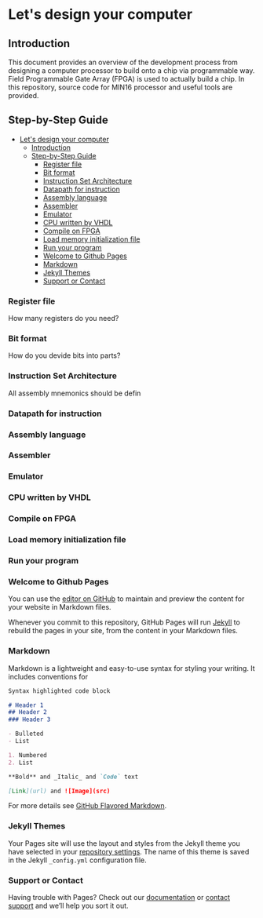 Let's design your computer
===

## Introduction
This document provides an overview of the development process from designing a computer processor to build onto a chip via programmable way. Field Programmable Gate Array (FPGA) is used to actually build a chip. In this repository, source code for MIN16 processor and useful tools are provided.

## Step-by-Step Guide

- [Let's design your computer](#lets-design-your-computer)
    - [Introduction](#introduction)
    - [Step-by-Step Guide](#step-by-step-guide)
        - [Register file](#register-file)
        - [Bit format](#bit-format)
        - [Instruction Set Architecture](#instruction-set-architecture)
        - [Datapath for instruction](#datapath-for-instruction)
        - [Assembly language](#assembly-language)
        - [Assembler](#assembler)
        - [Emulator](#emulator)
        - [CPU written by VHDL](#cpu-written-by-vhdl)
        - [Compile on FPGA](#compile-on-fpga)
        - [Load memory initialization file](#load-memory-initialization-file)
        - [Run your program](#run-your-program)
        - [Welcome to Github Pages](#welcome-to-github-pages)
        - [Markdown](#markdown)
        - [Jekyll Themes](#jekyll-themes)
        - [Support or Contact](#support-or-contact)

### Register file
How many registers do you need?

### Bit format
How do you devide bits into parts?

### Instruction Set Architecture
All assembly mnemonics should be defin

### Datapath for instruction

### Assembly language

### Assembler

### Emulator

### CPU written by VHDL

### Compile on FPGA

### Load memory initialization file

### Run your program



### Welcome to Github Pages

You can use the [editor on GitHub](https://github.com/tanamim/MIN16/edit/master/README.md) to maintain and preview the content for your website in Markdown files.

Whenever you commit to this repository, GitHub Pages will run [Jekyll](https://jekyllrb.com/) to rebuild the pages in your site, from the content in your Markdown files.

### Markdown

Markdown is a lightweight and easy-to-use syntax for styling your writing. It includes conventions for

```markdown
Syntax highlighted code block

# Header 1
## Header 2
### Header 3

- Bulleted
- List

1. Numbered
2. List

**Bold** and _Italic_ and `Code` text

[Link](url) and ![Image](src)
```

For more details see [GitHub Flavored Markdown](https://guides.github.com/features/mastering-markdown/).

### Jekyll Themes

Your Pages site will use the layout and styles from the Jekyll theme you have selected in your [repository settings](https://github.com/tanamim/MIN16/settings). The name of this theme is saved in the Jekyll `_config.yml` configuration file.

### Support or Contact

Having trouble with Pages? Check out our [documentation](https://help.github.com/categories/github-pages-basics/) or [contact support](https://github.com/contact) and we’ll help you sort it out.
